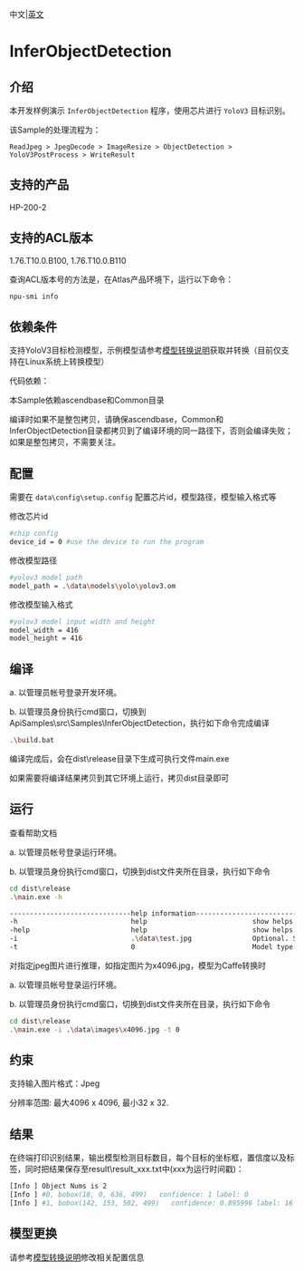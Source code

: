 中文|[英文](README(Windows).md)
# InferObjectDetection

## 介绍

本开发样例演示 `InferObjectDetection` 程序，使用芯片进行 `YoloV3` 目标识别。

该Sample的处理流程为：

```
ReadJpeg > JpegDecode > ImageResize > ObjectDetection > YoloV3PostProcess > WriteResult
```

## 支持的产品

HP-200-2

## 支持的ACL版本

1.76.T10.0.B100, 1.76.T10.0.B110

查询ACL版本号的方法是，在Atlas产品环境下，运行以下命令：
```bash
npu-smi info
```

## 依赖条件

支持YoloV3目标检测模型，示例模型请参考[模型转换说明](data/models/README.zh.md)获取并转换（目前仅支持在Linux系统上转换模型）

代码依赖：

本Sample依赖ascendbase和Common目录

编译时如果不是整包拷贝，请确保ascendbase，Common和InferObjectDetection目录都拷贝到了编译环境的同一路径下，否则会编译失败；如果是整包拷贝，不需要关注。

## 配置

需要在 `data\config\setup.config` 配置芯片id，模型路径，模型输入格式等

修改芯片id
```bash
#chip config
device_id = 0 #use the device to run the program
```
修改模型路径
```bash
#yolov3 model path
model_path = .\data\models\yolo\yolov3.om
```
修改模型输入格式
```bash
#yolov3 model input width and height
model_width = 416
model_height = 416
```

## 编译

a. 以管理员帐号登录开发环境。

b. 以管理员身份执行cmd窗口，切换到ApiSamples\src\Samples\InferObjectDetection，执行如下命令完成编译

```bash
.\build.bat
```

编译完成后，会在dist\release目录下生成可执行文件main.exe

如果需要将编译结果拷贝到其它环境上运行，拷贝dist目录即可

## 运行

查看帮助文档

a. 以管理员帐号登录运行环境。

b. 以管理员身份执行cmd窗口，切换到dist文件夹所在目录，执行如下命令

```bash
cd dist\release
.\main.exe -h

------------------------------help information------------------------------
-h                            help                          show helps
-help                         help                          show helps
-i                            .\data\test.jpg               Optional. Specify the input image, default: .\data\test.jpg
-t                            0                             Model type. 0: YoloV3 Caffe, 1: YoloV3 Tensorflow
```

对指定jpeg图片进行推理，如指定图片为x4096.jpg，模型为Caffe转换时

a. 以管理员帐号登录运行环境。

b. 以管理员身份执行cmd窗口，切换到dist文件夹所在目录，执行如下命令

```bash
cd dist\release
.\main.exe -i .\data\images\x4096.jpg -t 0
```

## 约束

支持输入图片格式：Jpeg

分辨率范围: 最大4096 x 4096, 最小32 x 32.

## 结果

在终端打印识别结果，输出模型检测目标数目，每个目标的坐标框，置信度以及标签，同时把结果保存至result\result_xxx.txt中(xxx为运行时间戳)：
```bash
[Info ] Object Nums is 2
[Info ] #0, bobox(18, 0, 636, 499)   confidence: 1 label: 0
[Info ] #1, bobox(142, 153, 502, 499)   confidence: 0.895996 label: 16
```

## 模型更换

请参考[模型转换说明](data/models/README.zh.md)修改相关配置信息
